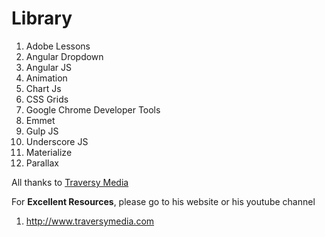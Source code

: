 # Library #
1) Adobe Lessons
2) Angular Dropdown
3) Angular JS
4) Animation
5) Chart Js
6) CSS Grids
7) Google Chrome Developer Tools
8) Emmet
9) Gulp JS
10) Underscore JS
11) Materialize
12) Parallax

All thanks to [Traversy Media](http://www.traversymedia.com)

For **Excellent Resources**, please go to his website or his youtube channel
1) http://www.traversymedia.com